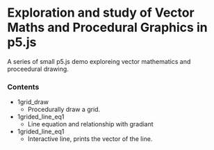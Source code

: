 # Exploration and study of Vector Maths and Procedural Graphics in p5.js 

A series of small p5.js demo exploreing vector mathematics and proceedural drawing.

### Contents
 - 1grid_draw
   - Procedurally draw a grid.
 - 1grided_line_eq1
   - Line equation and relationship with gradiant
 - 1grided_line_eq1
   - Interactive line, prints the vector of the line. 